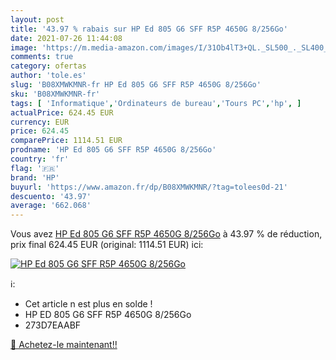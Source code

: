 ```yaml
---
layout: post
title: '43.97 % rabais sur HP Ed 805 G6 SFF R5P 4650G 8/256Go'
date: 2021-07-26 11:44:08
image: 'https://m.media-amazon.com/images/I/31Ob4lT3+QL._SL500_._SL400_.jpg'
comments: true
category: ofertas
author: 'tole.es'
slug: 'B08XMWKMNR-fr HP Ed 805 G6 SFF R5P 4650G 8/256Go'
sku: 'B08XMWKMNR-fr'
tags: [ 'Informatique','Ordinateurs de bureau','Tours PC','hp', ]
actualPrice: 624.45 EUR
currency: EUR
price: 624.45
comparePrice: 1114.51 EUR
prodname: 'HP Ed 805 G6 SFF R5P 4650G 8/256Go'
country: 'fr'
flag: '🇫🇷'
brand: 'HP'
buyurl: 'https://www.amazon.fr/dp/B08XMWKMNR/?tag=tolees0d-21'
descuento: '43.97'
average: '662.068'
---
```


Vous avez [HP Ed 805 G6 SFF R5P 4650G 8/256Go](https://www.amazon.fr/dp/B08XMWKMNR/?tag=tolees0d-21)  à  43.97 % de réduction, prix final  624.45 EUR (original: 1114.51 EUR) ici:

[![HP Ed 805 G6 SFF R5P 4650G 8/256Go](https://m.media-amazon.com/images/I/31Ob4lT3+QL._SL500_._SL400_.jpg)](https://www.amazon.fr/dp/B08XMWKMNR/?tag=tolees0d-21)

ℹ️:

- Cet article n est plus en solde !
- HP ED 805 G6 SFF R5P 4650G 8/256Go
- 273D7EAABF

[🛒 Achetez-le maintenant!!](https://www.amazon.fr/dp/B08XMWKMNR/?tag=tolees0d-21)
